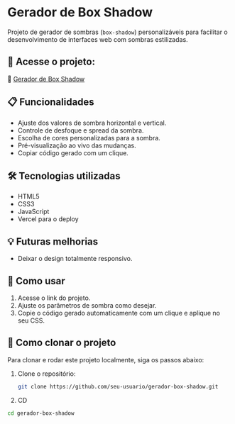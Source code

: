 # Gerador de Box Shadow

Projeto de gerador de sombras (`box-shadow`) personalizáveis para facilitar o desenvolvimento de interfaces web com sombras estilizadas.

## 🚀 Acesse o projeto:

🔗 [Gerador de Box Shadow](https://gerador-box-shadow-psi.vercel.app/)

## 📋 Funcionalidades

- Ajuste dos valores de sombra horizontal e vertical.
- Controle de desfoque e spread da sombra.
- Escolha de cores personalizadas para a sombra.
- Pré-visualização ao vivo das mudanças.
- Copiar código gerado com um clique.

## 🛠️ Tecnologias utilizadas

- HTML5
- CSS3
- JavaScript
- Vercel para o deploy

## 💡 Futuras melhorias

- Deixar o design totalmente responsivo.

## 📂 Como usar

1. Acesse o link do projeto.
2. Ajuste os parâmetros de sombra como desejar.
3. Copie o código gerado automaticamente com um clique e aplique no seu CSS.

## 🚀 Como clonar o projeto

Para clonar e rodar este projeto localmente, siga os passos abaixo:

1. Clone o repositório:
   ```bash
   git clone https://github.com/seu-usuario/gerador-box-shadow.git

2. CD
```bash
cd gerador-box-shadow

